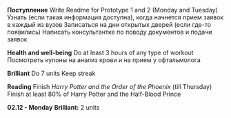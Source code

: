**Поступление**
	Write Readme for Prototype 1 and 2 (Monday and Tuesday)
	Узнать (если такая информация доступна), когда начнется прием заявок в каждый из вузов 
	Записаться на дни открытых дверей (если где-то появились)
	Написать консультантке по поводу документов и подачи заявок 

**Health and well-being**
	Do at least 3 hours of any type of workout 
	Посмотреть купоны на анализ крови и на прием у офтальмолога

**Brilliant**
	Do 7 units 
	Keep streak

**Reading** 
	Finish *Harry Potter and the Order of the Phoenix* (till Thursday)
	Finish at least 80% of Harry Potter and the Half-Blood Prince


**02.12 - Monday**
**Brilliant:**
2 units